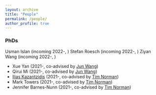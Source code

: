 ```yaml
---
layout: archive
title: "People"
permalink: /people/
author_profile: true
---
```



### PhDs 

Usman Islan (incoming 2022-, )
Stefan Roesch (incoming 2022-, )
Ziyan Wang (incoming 2022-, )

* Xue Yan (2021-, co-advised by [Jun Wang](http://www0.cs.ucl.ac.uk/staff/Jun.Wang/))
* Qirui Mi (2021-, co-advised by [Jun Wang](http://www0.cs.ucl.ac.uk/staff/Jun.Wang/))
* [Ilias Kazantzidis](https://www.linkedin.com/in/ilkaza/) (2021-, co-advised by [Tim Norman](https://www.ecs.soton.ac.uk/people/tjn1f15))
* Mark Towers (2021-, co-advised by [Tim Norman](https://www.ecs.soton.ac.uk/people/tjn1f15))
* Jennifer Barnes-Nunn (2021-, co-advised by [Tim Norman](https://www.ecs.soton.ac.uk/people/tjn1f15))
